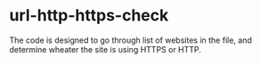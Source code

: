 # url-http-https-check

The code is designed to go through list of websites in the file, and determine wheater the site is using HTTPS or HTTP.

